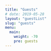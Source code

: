 ```yaml
---
title: "Guests"
# date: 2019-05-28
layout: "guestList"
slug: "guests"
menu:
  main:
    weight: -70
    pre: guests
---
```

